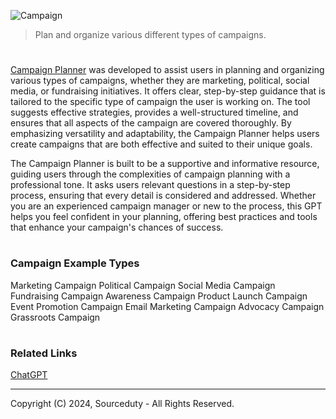 ![Campaign](https://github.com/user-attachments/assets/072a320c-0c74-4f27-b1c6-6b84c5013c8c)

> Plan and organize various different types of campaigns.

#

[Campaign Planner](https://chatgpt.com/g/g-108wQFPIu-campaign-planner) was developed to assist users in planning and organizing various types of campaigns, whether they are marketing, political, social media, or fundraising initiatives. It offers clear, step-by-step guidance that is tailored to the specific type of campaign the user is working on. The tool suggests effective strategies, provides a well-structured timeline, and ensures that all aspects of the campaign are covered thoroughly. By emphasizing versatility and adaptability, the Campaign Planner helps users create campaigns that are both effective and suited to their unique goals.

The Campaign Planner is built to be a supportive and informative resource, guiding users through the complexities of campaign planning with a professional tone. It asks users relevant questions in a step-by-step process, ensuring that every detail is considered and addressed. Whether you are an experienced campaign manager or new to the process, this GPT helps you feel confident in your planning, offering best practices and tools that enhance your campaign's chances of success.

#
### Campaign Example Types

Marketing Campaign
Political Campaign
Social Media Campaign
Fundraising Campaign
Awareness Campaign
Product Launch Campaign
Event Promotion Campaign
Email Marketing Campaign
Advocacy Campaign
Grassroots Campaign

#
### Related Links

[ChatGPT](https://github.com/sourceduty/ChatGPT)

***
Copyright (C) 2024, Sourceduty - All Rights Reserved.
